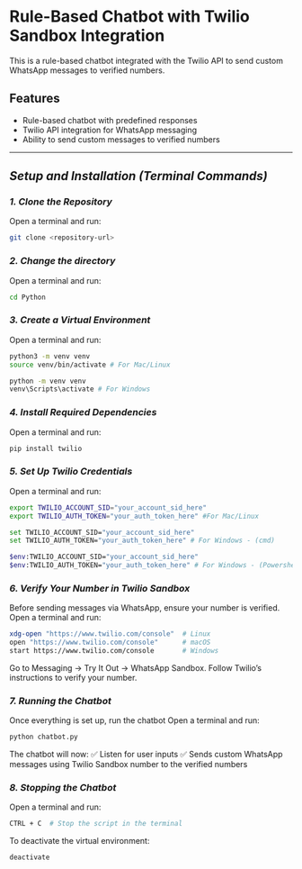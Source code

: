 # Rule-Based Chatbot with Twilio Sandbox Integration

This is a rule-based chatbot integrated with the Twilio API to send custom WhatsApp messages to verified numbers.

## Features

- Rule-based chatbot with predefined responses
- Twilio API integration for WhatsApp messaging
- Ability to send custom messages to verified numbers

---

## *Setup and Installation (Terminal Commands)*

### *1. Clone the Repository*
Open a terminal and run:

```bash
git clone <repository-url>
```
### *2. Change the directory*
Open a terminal and run:
```bash
cd Python
```

### *3. Create a Virtual Environment*
Open a terminal and run:
```bash
python3 -m venv venv
source venv/bin/activate # For Mac/Linux

python -m venv venv
venv\Scripts\activate # For Windows
```

### *4. Install Required Dependencies*
Open a terminal and run:
```bash
pip install twilio
```

### *5. Set Up Twilio Credentials*
Open a terminal and run:
```bash
export TWILIO_ACCOUNT_SID="your_account_sid_here"
export TWILIO_AUTH_TOKEN="your_auth_token_here" #For Mac/Linux

set TWILIO_ACCOUNT_SID="your_account_sid_here"
set TWILIO_AUTH_TOKEN="your_auth_token_here" # For Windows - (cmd)

$env:TWILIO_ACCOUNT_SID="your_account_sid_here"
$env:TWILIO_AUTH_TOKEN="your_auth_token_here" # For Windows - (Powershell)

```
### *6. Verify Your Number in Twilio Sandbox*
  Before sending messages via WhatsApp, ensure your number is verified.
Open a terminal and run:

```bash
xdg-open "https://www.twilio.com/console"  # Linux
open "https://www.twilio.com/console"      # macOS
start https://www.twilio.com/console       # Windows

```
Go to Messaging → Try It Out → WhatsApp Sandbox.
Follow Twilio’s instructions to verify your number.

### *7. Running the Chatbot*
  Once everything is set up, run the chatbot
Open a terminal and run:
```bash
python chatbot.py
```

The chatbot will now: ✅ Listen for user inputs
✅ Sends custom WhatsApp messages using Twilio Sandbox number to the verified numbers


### *8. Stopping the Chatbot*
Open a terminal and run:
```bash
CTRL + C  # Stop the script in the terminal
```
To deactivate the virtual environment:
```bash
deactivate
```
